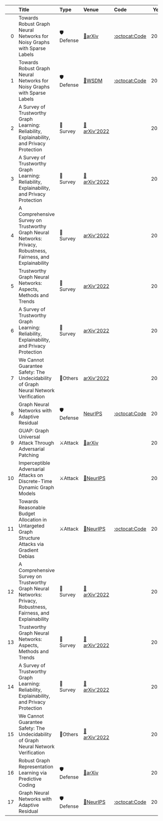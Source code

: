 |    | Title                                                                                                          | Type     | Venue                                                    | Code                                                             |   Year | State   | Date       |
|---:|:---------------------------------------------------------------------------------------------------------------|:---------|:---------------------------------------------------------|:-----------------------------------------------------------------|-------:|:--------|:-----------|
|  0 | Towards Robust Graph Neural Networks for Noisy Graphs with Sparse Labels                                       | 🛡Defense | [📝arXiv](https://arxiv.org/abs/2201.00232)              | [:octocat:Code](https://github.com/EnyanDai/RSGNN)               |   2022 | Removed | 2023-01-30 |
|  1 | Towards Robust Graph Neural Networks for Noisy Graphs with Sparse Labels                                       | 🛡Defense | [📝WSDM](https://arxiv.org/abs/2201.00232)               | [:octocat:Code](https://github.com/EnyanDai/RSGNN)               |   2022 | Added   | 2023-01-30 |
|  2 | A Survey of Trustworthy Graph Learning: Reliability, Explainability, and Privacy Protection                    | 📃Survey | [📝arXiv'2022](hhttps://arxiv.org/abs/2205.10014)        |                                                                  |   2022 | Removed | 2023-01-30 |
|  3 | A Survey of Trustworthy Graph Learning: Reliability, Explainability, and Privacy Protection                    | 📃Survey | [📝arXiv'2022](https://arxiv.org/abs/2205.10014)         |                                                                  |   2022 | Added   | 2023-01-30 |
|  4 | A Comprehensive Survey on Trustworthy Graph Neural Networks: Privacy, Robustness, Fairness, and Explainability | 📃Survey | [arXiv'2022](https://arxiv.org/abs/2204.08570)           |                                                                  |   2022 | Removed | 2023-01-30 |
|  5 | Trustworthy Graph Neural Networks: Aspects, Methods and Trends                                                 | 📃Survey | [arXiv'2022](https://arxiv.org/abs/2205.07424)           |                                                                  |   2022 | Removed | 2023-01-30 |
|  6 | A Survey of Trustworthy Graph Learning: Reliability, Explainability, and Privacy Protection                    | 📃Survey | [arXiv'2022](hhttps://arxiv.org/abs/2205.10014)          |                                                                  |   2022 | Removed | 2023-01-30 |
|  7 | We Cannot Guarantee Safety: The Undecidability of Graph Neural Network Verification                            | 🚀Others | [arXiv'2022](https://arxiv.org/abs/2206.05070)           |                                                                  |   2022 | Removed | 2023-01-30 |
|  8 | Graph Neural Networks with Adaptive Residual                                                                   | 🛡Defense | [NeurIPS](https://openreview.net/forum?id=hfkER_KJiNw)   | [:octocat:Code](https://github.com/lxiaorui/AirGNN)              |   2021 | Removed | 2023-01-30 |
|  9 | GUAP: Graph Universal Attack Through Adversarial Patching                                                      | ⚔Attack  | [📝arXiv](https://arxiv.org/abs/2301.01731)              |                                                                  |   2023 | Added   | 2023-01-30 |
| 10 | Imperceptible Adversarial Attacks on Discrete-Time Dynamic Graph Models                                        | ⚔Attack  | [📝NeurIPS](https://openreview.net/forum?id=YMrdoXP3x_A) |                                                                  |   2022 | Added   | 2023-01-30 |
| 11 | Towards Reasonable Budget Allocation in Untargeted Graph Structure Attacks via Gradient Debias                 | ⚔Attack  | [📝NeurIPS](https://openreview.net/forum?id=vkGk2HI8oOP) | [:octocat:Code](https://github.com/Zihan-Liu-00/GraD--NeurIPS22) |   2022 | Added   | 2023-01-30 |
| 12 | A Comprehensive Survey on Trustworthy Graph Neural Networks: Privacy, Robustness, Fairness, and Explainability | 📃Survey | [📝arXiv'2022](https://arxiv.org/abs/2204.08570)         |                                                                  |   2022 | Added   | 2023-01-30 |
| 13 | Trustworthy Graph Neural Networks: Aspects, Methods and Trends                                                 | 📃Survey | [📝arXiv'2022](https://arxiv.org/abs/2205.07424)         |                                                                  |   2022 | Added   | 2023-01-30 |
| 14 | A Survey of Trustworthy Graph Learning: Reliability, Explainability, and Privacy Protection                    | 📃Survey | [📝arXiv'2022](hhttps://arxiv.org/abs/2205.10014)        |                                                                  |   2022 | Added   | 2023-01-30 |
| 15 | We Cannot Guarantee Safety: The Undecidability of Graph Neural Network Verification                            | 🚀Others | [📝arXiv'2022](https://arxiv.org/abs/2206.05070)         |                                                                  |   2022 | Added   | 2023-01-30 |
| 16 | Robust Graph Representation Learning via Predictive Coding                                                     | 🛡Defense | [📝arXiv](https://arxiv.org/abs/2212.04656)              |                                                                  |   2022 | Added   | 2023-01-30 |
| 17 | Graph Neural Networks with Adaptive Residual                                                                   | 🛡Defense | [📝NeurIPS](https://openreview.net/forum?id=hfkER_KJiNw) | [:octocat:Code](https://github.com/lxiaorui/AirGNN)              |   2021 | Added   | 2023-01-30 |